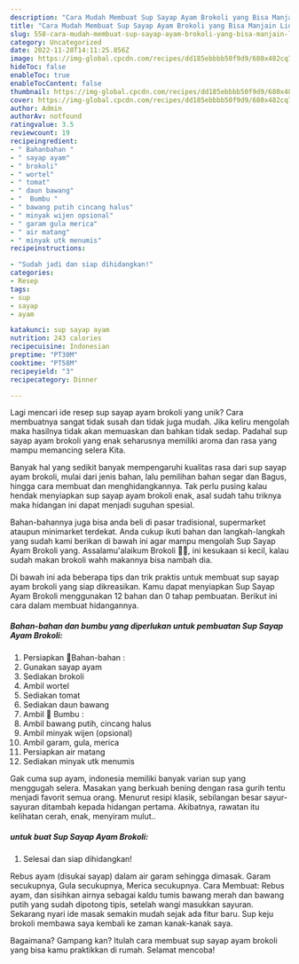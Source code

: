 ```yaml
---
description: "Cara Mudah Membuat Sup Sayap Ayam Brokoli yang Bisa Manjain Lidah"
title: "Cara Mudah Membuat Sup Sayap Ayam Brokoli yang Bisa Manjain Lidah"
slug: 558-cara-mudah-membuat-sup-sayap-ayam-brokoli-yang-bisa-manjain-lidah
category: Uncategorized
date: 2022-11-28T14:11:25.856Z
image: https://img-global.cpcdn.com/recipes/dd185ebbbb50f9d9/680x482cq70/sup-sayap-ayam-brokoli-foto-resep-utama.jpg
hideToc: false
enableToc: true
enableTocContent: false
thumbnail: https://img-global.cpcdn.com/recipes/dd185ebbbb50f9d9/680x482cq70/sup-sayap-ayam-brokoli-foto-resep-utama.jpg
cover: https://img-global.cpcdn.com/recipes/dd185ebbbb50f9d9/680x482cq70/sup-sayap-ayam-brokoli-foto-resep-utama.jpg
author: Admin
authorAv: notfound
ratingvalue: 3.5
reviewcount: 19
recipeingredient:
- " Bahanbahan "
- " sayap ayam"
- " brokoli"
- " wortel"
- " tomat"
- " daun bawang"
- "  Bumbu "
- " bawang putih cincang halus"
- " minyak wijen opsional"
- " garam gula merica"
- " air matang"
- " minyak utk menumis"
recipeinstructions:

- "Sudah jadi dan siap dihidangkan!"
categories:
- Resep
tags:
- sup
- sayap
- ayam

katakunci: sup sayap ayam 
nutrition: 243 calories
recipecuisine: Indonesian
preptime: "PT30M"
cooktime: "PT58M"
recipeyield: "3"
recipecategory: Dinner

---
```





Lagi mencari ide resep sup sayap ayam brokoli yang unik? Cara membuatnya sangat tidak susah dan tidak juga mudah. Jika keliru mengolah maka hasilnya tidak akan memuaskan dan bahkan tidak sedap. Padahal sup sayap ayam brokoli yang enak seharusnya memiliki aroma dan rasa yang mampu memancing selera Kita.





Banyak hal yang sedikit banyak mempengaruhi kualitas rasa dari sup sayap ayam brokoli, mulai dari jenis bahan, lalu pemilihan bahan segar dan Bagus, hingga cara membuat dan menghidangkannya. Tak perlu pusing kalau hendak menyiapkan sup sayap ayam brokoli enak,      asal sudah tahu triknya maka hidangan ini dapat menjadi suguhan spesial.














Bahan-bahannya juga bisa anda beli di pasar tradisional, supermarket ataupun minimarket terdekat. Anda cukup ikuti bahan dan langkah-langkah yang sudah kami berikan di bawah ini agar mampu mengolah Sup Sayap Ayam Brokoli yang. Assalamu&#39;alaikum Brokoli 🥰🥰, ini kesukaan si kecil, kalau sudah makan brokoli wahh makannya bisa nambah dia.






Di bawah ini ada beberapa tips dan trik praktis untuk membuat sup sayap ayam brokoli yang siap dikreasikan. Kamu dapat menyiapkan Sup Sayap Ayam Brokoli menggunakan 12 bahan dan 0 tahap pembuatan. Berikut ini cara dalam membuat hidangannya.

<!--inarticleads1-->

##### Bahan-bahan dan bumbu yang diperlukan untuk pembuatan Sup Sayap Ayam Brokoli:

1. Persiapkan  📌Bahan-bahan :
1. Gunakan  sayap ayam
1. Sediakan  brokoli
1. Ambil  wortel
1. Sediakan  tomat
1. Sediakan  daun bawang
1. Ambil  📌 Bumbu :
1. Ambil  bawang putih, cincang halus
1. Ambil  minyak wijen (opsional)
1. Ambil  garam, gula, merica
1. Persiapkan  air matang
1. Sediakan  minyak utk menumis


Gak cuma sup ayam, indonesia memiliki banyak varian sup yang menggugah selera. Masakan yang berkuah bening dengan rasa gurih tentu menjadi favorit semua orang. Menurut resipi klasik, sebilangan besar sayur-sayuran ditambah kepada hidangan pertama. Akibatnya, rawatan itu kelihatan cerah, enak, menyiram mulut.. 

<!--inarticleads2-->

#####  untuk buat Sup Sayap Ayam Brokoli:


1. Selesai dan siap dihidangkan!

Rebus ayam (disukai sayap) dalam air garam sehingga dimasak. Garam secukupnya, Gula secukupnya, Merica secukupnya. Cara Membuat: Rebus ayam, dan sisihkan airnya sebagai kaldu tumis bawang merah dan bawang putih yang sudah dipotong tipis, setelah wangi masukkan sayuran. Sekarang nyari ide masak semakin mudah sejak ada fitur baru. Sup keju brokoli membawa saya kembali ke zaman kanak-kanak saya. 

Bagaimana? Gampang kan? Itulah cara membuat sup sayap ayam brokoli yang bisa kamu praktikkan di rumah. Selamat mencoba!
